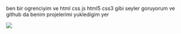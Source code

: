 <!DOCTYPE html>
<html>
<head>
	<title>readme</title>
</head>
<body>
<p>ben bir ogrenciyim ve html css js html5 css3 gibi seyler goruyorum ve github da benim projelerimi yukledigim yer</p>
<img src="d.jpg">
</body>
</html>

